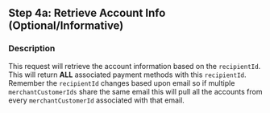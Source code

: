## Step 4a: Retrieve Account Info (Optional/Informative)

### Description
This request will retrieve the account information based on the `recipientId`. This will return **ALL** associated payment methods with this `recipientId`. Remember the `recipientId` changes based upon email so if multiple `merchantCustomerIds` share the same email this will pull all the accounts from every `merchantCustomerId` associated with that email.
